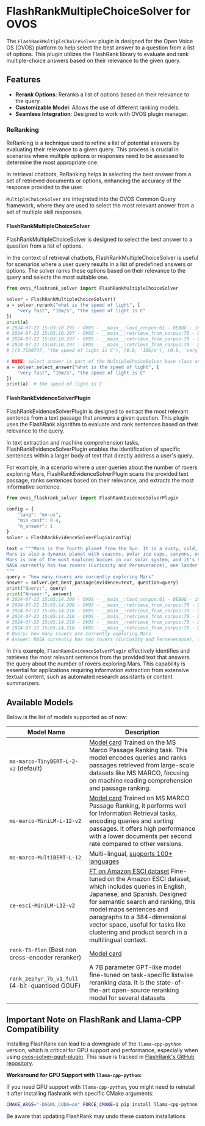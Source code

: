 # FlashRankMultipleChoiceSolver for OVOS

The `FlashRankMultipleChoiceSolver` plugin is designed for the Open Voice OS (OVOS) platform to help select the best
answer to a question from a list of options. This plugin utilizes the FlashRank library to evaluate and rank
multiple-choice answers based on their relevance to the given query.

## Features

- **Rerank Options**: Reranks a list of options based on their relevance to the query.
- **Customizable Model**: Allows the use of different ranking models.
- **Seamless Integration**: Designed to work with OVOS plugin manager.

### ReRanking

ReRanking is a technique used to refine a list of potential answers by evaluating their relevance to a given query.
This process is crucial in scenarios where multiple options or responses need to be assessed to determine the most
appropriate one.

In retrieval chatbots, ReRanking helps in selecting the best answer from a set of retrieved documents or options,
enhancing the accuracy of the response provided to the user.

`MultipleChoiceSolver` are integrated into the OVOS Common Query framework, where they are used to select the most
relevant answer from a set of multiple skill responses.

#### FlashRankMultipleChoiceSolver

FlashRankMultipleChoiceSolver is designed to select the best answer to a question from a list of options.

In the context of retrieval chatbots, FlashRankMultipleChoiceSolver is useful for scenarios where a user query results
in a list of predefined answers or options.
The solver ranks these options based on their relevance to the query and selects the most suitable one.

```python
from ovos_flashrank_solver import FlashRankMultipleChoiceSolver

solver = FlashRankMultipleChoiceSolver()
a = solver.rerank("what is the speed of light", [
    "very fast", "10m/s", "the speed of light is C"
])
print(a)
# 2024-07-22 15:03:10.295 - OVOS - __main__:load_corpus:61 - DEBUG - indexed 3 documents
# 2024-07-22 15:03:10.297 - OVOS - __main__:retrieve_from_corpus:70 - DEBUG - Rank 1 (score: 0.7198746800422668): the speed of light is C
# 2024-07-22 15:03:10.297 - OVOS - __main__:retrieve_from_corpus:70 - DEBUG - Rank 2 (score: 0.0): 10m/s
# 2024-07-22 15:03:10.297 - OVOS - __main__:retrieve_from_corpus:70 - DEBUG - Rank 3 (score: 0.0): very fast
# [(0.7198747, 'the speed of light is C'), (0.0, '10m/s'), (0.0, 'very fast')]

# NOTE: select_answer is part of the MultipleChoiceSolver base class and uses rerank internally
a = solver.select_answer("what is the speed of light", [
    "very fast", "10m/s", "the speed of light is C"
])
print(a)  # the speed of light is C
```

#### FlashRankEvidenceSolverPlugin

FlashRankEvidenceSolverPlugin is designed to extract the most relevant sentence from a text passage that answers a given
question. This plugin uses the FlashRank algorithm to evaluate and rank sentences based on their relevance to the query.

In text extraction and machine comprehension tasks, FlashRankEvidenceSolverPlugin enables the identification of specific
sentences within a larger body of text that directly address a user's query.

For example, in a scenario where a user queries about the number of rovers exploring Mars, FlashRankEvidenceSolverPlugin
scans the provided text passage, ranks sentences based on their relevance, and extracts the most informative sentence.

```python
from ovos_flashrank_solver import FlashRankEvidenceSolverPlugin

config = {
    "lang": "en-us",
    "min_conf": 0.4,
    "n_answer": 1
}
solver = FlashRankEvidenceSolverPlugin(config)

text = """Mars is the fourth planet from the Sun. It is a dusty, cold, desert world with a very thin atmosphere. 
Mars is also a dynamic planet with seasons, polar ice caps, canyons, extinct volcanoes, and evidence that it was even more active in the past.
Mars is one of the most explored bodies in our solar system, and it's the only planet where we've sent rovers to roam the alien landscape. 
NASA currently has two rovers (Curiosity and Perseverance), one lander (InSight), and one helicopter (Ingenuity) exploring the surface of Mars.
"""
query = "how many rovers are currently exploring Mars"
answer = solver.get_best_passage(evidence=text, question=query)
print("Query:", query)
print("Answer:", answer)
# 2024-07-22 15:05:14.209 - OVOS - __main__:load_corpus:61 - DEBUG - indexed 5 documents
# 2024-07-22 15:05:14.209 - OVOS - __main__:retrieve_from_corpus:70 - DEBUG - Rank 1 (score: 1.39238703250885): NASA currently has two rovers (Curiosity and Perseverance), one lander (InSight), and one helicopter (Ingenuity) exploring the surface of Mars.
# 2024-07-22 15:05:14.210 - OVOS - __main__:retrieve_from_corpus:70 - DEBUG - Rank 2 (score: 0.38667747378349304): Mars is one of the most explored bodies in our solar system, and it's the only planet where we've sent rovers to roam the alien landscape.
# 2024-07-22 15:05:14.210 - OVOS - __main__:retrieve_from_corpus:70 - DEBUG - Rank 3 (score: 0.15732118487358093): Mars is the fourth planet from the Sun.
# 2024-07-22 15:05:14.210 - OVOS - __main__:retrieve_from_corpus:70 - DEBUG - Rank 4 (score: 0.10177625715732574): Mars is also a dynamic planet with seasons, polar ice caps, canyons, extinct volcanoes, and evidence that it was even more active in the past.
# 2024-07-22 15:05:14.210 - OVOS - __main__:retrieve_from_corpus:70 - DEBUG - Rank 5 (score: 0.0): It is a dusty, cold, desert world with a very thin atmosphere.
# Query: how many rovers are currently exploring Mars
# Answer: NASA currently has two rovers (Curiosity and Perseverance), one lander (InSight), and one helicopter (Ingenuity) exploring the surface of Mars.

```

In this example, `FlashRankEvidenceSolverPlugin` effectively identifies and retrieves the most relevant sentence from
the provided text that answers the query about the number of rovers exploring Mars.
This capability is essential for applications requiring information extraction from extensive textual content, such as
automated research assistants or content summarizers.

## Available Models

Below is the list of models supported as of now:

| Model Name                                       | Description                                                                                                                                                                                                                                                                                                                                                                    |
|--------------------------------------------------|--------------------------------------------------------------------------------------------------------------------------------------------------------------------------------------------------------------------------------------------------------------------------------------------------------------------------------------------------------------------------------|
| `ms-marco-TinyBERT-L-2-v2` (default)             | [Model card](https://huggingface.co/cross-encoder/ms-marco-TinyBERT-L-2) Trained on the MS Marco Passage Ranking task. This model encodes queries and ranks passages retrieved from large-scale datasets like MS MARCO, focusing on machine reading comprehension and passage ranking.                                                                                         |
| `ms-marco-MiniLM-L-12-v2`                        | [Model card](https://huggingface.co/cross-encoder/ms-marco-MiniLM-L-12-v2) Trained on MS MARCO Passage Ranking, it performs well for Information Retrieval tasks, encoding queries and sorting passages. It offers high performance with a lower documents per second rate compared to other versions.                                                                         |
| `ms-marco-MultiBERT-L-12`                        | Multi-lingual, [supports 100+ languages](https://github.com/google-research/bert/blob/master/multilingual.md#list-of-languages)                                                                                                                                                                                                                                                |
| `ce-esci-MiniLM-L12-v2`                          | [FT on Amazon ESCI dataset](https://github.com/amazon-science/esci-data) Fine-tuned on the Amazon ESCI dataset, which includes queries in English, Japanese, and Spanish. Designed for semantic search and ranking, this model maps sentences and paragraphs to a 384-dimensional vector space, useful for tasks like clustering and product search in a multilingual context. |
| `rank-T5-flan` (Best non cross-encoder reranker) | [Model card](https://huggingface.co/bergum/rank-T5-flan)                                                                                                                                                                                                                                                                                                                       |
| `rank_zephyr_7b_v1_full` (4-bit-quantised GGUF)  | A 7B parameter GPT-like model fine-tuned on task-specific listwise reranking data. It is the state-of-the-art open-source reranking model for several datasets                                                                                                                                                                                                                 |

## Important Note on FlashRank and Llama-CPP Compatibility

Installing FlashRank can lead to a downgrade of the `llama-cpp-python` version, which is critical for GPU support and
performance, especially when using [ovos-solver-gguf-plugin](https://github.com/TigreGotico/ovos-solver-gguf-plugin). This issue is tracked
in [FlashRank's GitHub repository](https://github.com/PrithivirajDamodaran/FlashRank/issues/29).

**Workaround for GPU Support with `llama-cpp-python`:**

If you need GPU support with `llama-cpp-python`, you might need to reinstall it after installing flashrank with specific
CMake arguments:

```bash
CMAKE_ARGS="-DGGML_CUDA=on" FORCE_CMAKE=1 pip install llama-cpp-python --force-reinstall --no-cache-dir
```

Be aware that updating FlashRank may undo these custom installations
